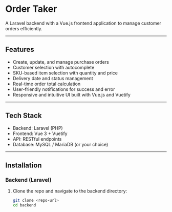 # Order Taker

A Laravel backend with a Vue.js frontend application to manage customer orders efficiently.

---

## Features

- Create, update, and manage purchase orders  
- Customer selection with autocomplete  
- SKU-based item selection with quantity and price  
- Delivery date and status management  
- Real-time order total calculation  
- User-friendly notifications for success and error  
- Responsive and intuitive UI built with Vue.js and Vuetify  

---

## Tech Stack

- Backend: Laravel (PHP)  
- Frontend: Vue 3 + Vuetify  
- API: RESTful endpoints  
- Database: MySQL / MariaDB (or your choice)  

---

## Installation

### Backend (Laravel)

1. Clone the repo and navigate to the backend directory:

   ```bash
   git clone <repo-url>
   cd backend
